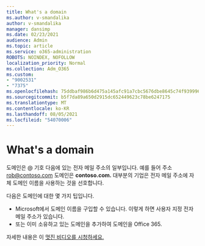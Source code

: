 ```yaml
---
title: What's a domain
ms.author: v-smandalika
author: v-smandalika
manager: dansimp
ms.date: 02/23/2021
audience: Admin
ms.topic: article
ms.service: o365-administration
ROBOTS: NOINDEX, NOFOLLOW
localization_priority: Normal
ms.collection: Adm_O365
ms.custom:
- "9002531"
- "7375"
ms.openlocfilehash: 75ddbaf986b6d475a145afc91a7cbc5676dbe8645c74f9399969c78be5d0342f
ms.sourcegitcommit: b5f7da89a650d2915dc652449623c78be6247175
ms.translationtype: MT
ms.contentlocale: ko-KR
ms.lasthandoff: 08/05/2021
ms.locfileid: "54070006"
---
```

# <a name="whats-a-domain"></a>What's a domain

도메인은 @ 기호 다음에 있는 전자 메일 주소의 일부입니다. 예를 들어 주소 rob@contoso.com 도메인은 **contoso.com.** 대부분의 기업은 전자 메일 주소에 자체 도메인 이름을 사용하는 것을 선호합니다.

다음은 도메인에 대한 몇 가지 팁입니다.

- Microsoft에서 도메인 이름을 구입할 수 있습니다. 이렇게 하면 사용자 지정 전자 메일 주소가 있습니다.
- 또는 이미 소유하고 있는 도메인을 추가하여 도메인을 Office 365.

자세한 내용은 이 [멋진 비디오를 시청하세요.](https://www.youtube.com/watch)